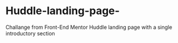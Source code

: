 # Huddle-landing-page-
Challange from Front-End Mentor Huddle landing page with a single introductory section
